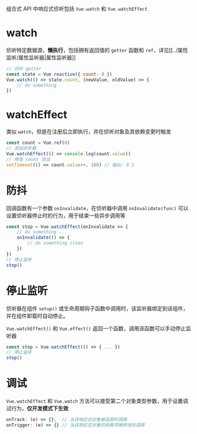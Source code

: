 组合式 API 中响应式侦听包括 `Vue.watch` 和 `Vue.watchEffect`

# watch

侦听特定数据源，**懒执行**，包括拥有返回值的 `getter` 函数和 `ref`，详见[[../属性监听/属性监听器|属性监听器]]

```js
// 侦听 getter
const state = Vue.reactive({ count: 0 })
Vue.watch(() => state.count, (newValue, oldValue) => {
    // do something
})
```

# watchEffect

类似 `watch`，但是在注册后立即执行，并在侦听对象及其依赖变更时触发

```js
const count = Vue.ref(0)
// 添加侦听器
Vue.watchEffect(() => console.log(count.value))
// 修改 count 验证
setTimeout(() => count.value++, 100) // 输出: 0 1
```

# 防抖

回调函数有一个参数 `onInvalidate`，在侦听器中调用 `onInvalidate(func)` 可以设置侦听器停止时的行为，用于结束一些异步调用等

```js
const stop = Vue.watchEffect(onInvalidate => { 
    // do something ...
    onInvalidate(() => {
        // do something clean
    })
})
// 停止监听
stop()
```

# 停止监听

侦听器在组件 `setup()` 或生命周期钩子函数中调用时，该监听器绑定到该组件，并在组件卸载时自动停止。

`Vue.watchEffect()` 和 `Vue.effect()` 返回一个函数，调用该函数可以手动停止监听器

```js
const stop = Vue.watchEffect(() => { ... })
// 停止监听
stop()
```

# 调试

`Vue.watchEffect` 和 `Vue.watch` 方法可以接受第二个对象类型参数，用于设置调试行为，**仅开发模式下生效**

```js
onTrack: (e) => {},  // 当该响应式对象被追踪时调用
onTrigger: (e) => {} // 当该响应式对象的依赖项被修改时调用
```
